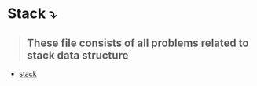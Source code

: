 # Stack ⤵️
>## These file consists of all problems related to stack data structure
* [stack](https://github.com/ColonelAVP/Problem-Solving-/blob/master/Data-structures/Stack/Stack.py)
